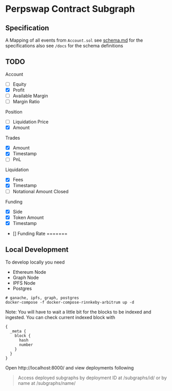 # Perpswap Contract Subgraph

## Specification
A Mapping of all events from `Account.sol` see [schema.md](https://github.com/rage-trade/perpswap-subgraph/blob/main/schema.md) for the specifications also see `/docs` for the schema definitions

## TODO
Account
- [ ] Equity
- [x] Profit
- [ ] Available Margin
- [ ] Margin Ratio

Position
- [ ] Liquidation Price
- [x] Amount

Trades
- [x] Amount
- [x] Timestamp
- [ ] PnL

Liquidation
- [x] Fees
- [x] Timestamp
- [ ] Notational Amount Closed

Funding
- [x] Side
- [x] Token Amount
- [x] Timestamp
- [] Funding Rate
=======

## Local Development
To develop locally you need
- Ethereum Node
- Graph Node
- IPFS Node
- Postgres

```
# ganache, ipfs, graph, postgres
docker-compose -f docker-compose-rinnkeby-arbitrum up -d
```

Note: You will have to wait a little bit for the blocks to be indexed and ingested. You can check current indexed block with
```
{
  _meta {
    block {
      hash
      number
    }
  }
}
```

Open http://localhost:8000/ and view deployments following

> Access deployed subgraphs by deployment ID at /subgraphs/id/<ID> or by name at /subgraphs/name/<NAME>